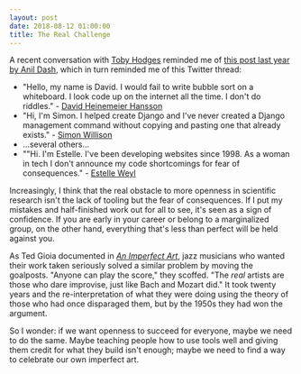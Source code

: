 ```yaml
---
layout: post
date: 2018-08-12 01:00:00
title: The Real Challenge
---
```


A recent conversation with [Toby Hodges](https://github.com/tobyhodges) reminded me of
[this post last year by Anil Dash](https://medium.com/make-better-software/against-the-whiteboard-f1df0013954f),
which in turn reminded me of this Twitter thread:

- "Hello, my name is David. I would fail to write bubble sort on a whiteboard. I look code up on the internet all the time. I don't do riddles." - [David Heinemeier Hansson](https://twitter.com/dhh/status/834146806594433025)
- "Hi, I'm Simon. I helped create Django and I've never created a Django management command without copying and pasting one that already exists." - [Simon Willison](https://twitter.com/simonw/status/835975770740670464)
- ...several others...
- ""Hi. I'm Estelle. I've been developing websites since 1998. As a woman in tech I don't announce my code shortcomings for fear of consequences." - [Estelle Weyl](https://twitter.com/estellevw/status/836228371361091584)

Increasingly, I think that the real obstacle to more openness in scientific research
isn't the lack of tooling but the fear of consequences.
If I put my mistakes and half-finished work out for all to see,
it's seen as a sign of confidence.
If you are early in your career or belong to a marginalized group,
on the other hand,
everything that's less than perfect will be held against you.

As Ted Gioia documented in *[An Imperfect Art](https://isbndb.com/book/9780195063288)*,
jazz musicians who wanted their work taken seriously solved a similar problem by moving the goalposts.
"Anyone can play the score," they scoffed.
"The *real* artists are those who dare improvise, just like Bach and Mozart did."
It took twenty years and the re-interpretation of what they were doing using the theory of those who had once disparaged them,
but by the 1950s they had won the argument.

So I wonder:
if we want openness to succeed for everyone,
maybe we need to do the same.
Maybe teaching people how to use tools well and giving them credit for what they build isn't enough;
maybe we need to find a way to celebrate our own imperfect art.
